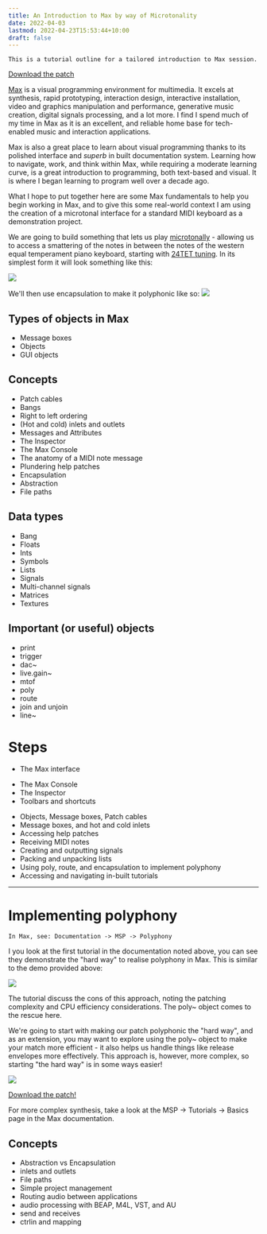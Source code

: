 ```yaml
---
title: An Introduction to Max by way of Microtonality
date: 2022-04-03
lastmod: 2022-04-23T15:53:44+10:00
draft: false
---
```

```
This is a tutorial outline for a tailored introduction to Max session.
```

[Download the patch](assets/microtonal-keyboard.maxpat)

[Max](https://cycling74.com) is a visual programming environment for multimedia.  It excels at synthesis, rapid prototyping, interaction design, interactive installation, video and graphics manipulation and performance, generative music creation, digital signals processing, and a lot more.  I find I spend much of my time in Max as it is an excellent, and reliable home base for tech-enabled music and interaction applications. 

Max is also a great place to learn about visual programming thanks to its polished interface and *superb* in built documentation system.  Learning how to navigate, work, and think within Max, while requiring a moderate learning curve, is a great introduction to programming, both text-based and visual.  It is where I began learning to program well over a decade ago.

What I hope to put together here are some Max fundamentals to help you begin working in Max, and to give this some real-world context I am using the creation of a microtonal interface for a standard MIDI keyboard as a demonstration project.

We are going to build something that lets us play [microtonally](https://en.wikipedia.org/wiki/Microtonal_music) - allowing us to access a smattering of the notes in between the notes of the western equal temperament piano keyboard, starting with [24TET tuning](https://en.wikipedia.org/wiki/Quarter_tone).  In its simplest form it will look something like this:

![](assets/Pasted%20image%2020220403131251.png)

We'll then use encapsulation to make it polyphonic like so:
![](assets/Pasted%20image%2020220403131957.png)


## Types of objects in Max
* Message boxes
* Objects
* GUI objects

## Concepts
* Patch cables
* Bangs
* Right to left ordering
* (Hot and cold) inlets and outlets
* Messages and Attributes
* The Inspector
* The Max Console
* The anatomy of a MIDI note message
* Plundering help patches
* Encapsulation
* Abstraction
* File paths

## Data types
* Bang
* Floats
* Ints
* Symbols
* Lists
* Signals
* Multi-channel signals
* Matrices
* Textures

## Important (or useful) objects
* print
* trigger
* dac~
* live.gain~
* mtof
* poly
* route
* join and unjoin
* line~

# Steps
* The Max interface
- The Max Console
- The Inspector
- Toolbars and shortcuts
* Objects, Message boxes, Patch cables
* Message boxes, and hot and cold inlets
* Accessing help patches
* Receiving MIDI notes
* Creating and outputting signals
* Packing and unpacking lists
* Using poly, route, and encapsulation to implement polyphony
* Accessing and navigating in-built tutorials

---

# Implementing polyphony

```
In Max, see: Documentation -> MSP -> Polyphony
```

I you look at the first tutorial in the documentation noted above, you can see they demonstrate the "hard way" to realise polyphony in Max.  This is similar to the demo provided above: 

![](assets/Pasted%20image%2020220403131957.png)

The tutorial discuss the cons of this approach, noting the patching complexity and CPU efficiency considerations.  The poly~ object comes to the rescue here.

We're going to start with making our patch polyphonic the "hard way", and as an extension, you may want to explore using the poly~ object to make your match more efficient - it also helps us handle things like release envelopes more effectively.  This approach is, however, more complex, so starting "the hard way" is in some ways easier!

![](assets/Pasted%20image%2020220422153122.png)

[Download the patch!](assets/poly-just-intonation-synth.zip)

For more complex synthesis, take a look at the MSP -> Tutorials -> Basics page in the Max documentation.


## Concepts
* Abstraction vs Encapsulation
* inlets and outlets
* File paths
* Simple project management
* Routing audio between applications
* audio processing with BEAP, M4L, VST, and AU
* send and receives
* ctrlin and mapping
